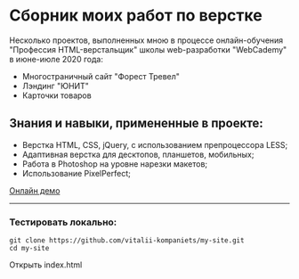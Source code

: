 # Сборник моих работ по верстке
Несколько проектов, выполненных мною в процессе онлайн-обучения "Профессия HTML-верстальщик" школы web-разработки "WebCademy" в июне-июле 2020 года:
- Многостраничный сайт "Форест Тревел"
- Лэндинг "ЮНИТ"
- Карточки товаров

## Знания и навыки, примененные в проекте:
- Верстка HTML, CSS, jQuery, с использованием препроцессора LESS;
- Адаптивная верстка для десктопов, планшетов, мобильных;
- Работа в Photoshop на уровне нарезки макетов;
- Использование PixelPerfect;

[Онлайн демо](http://v91128ay.beget.tech/)
***
### Тестировать локально:
```
git clone https://github.com/vitalii-kompaniets/my-site.git
cd my-site
```
Открыть index.html
